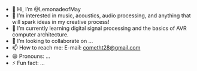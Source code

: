 - 👋 Hi, I’m @LemonadeofMay
- 👀 I’m interested in music, acoustics, audio processing, and anything that will spark ideas in my creative process!
- 🌱 I’m currently learning digital signal processing and the basics of AVR computer architecture.
- 💞️ I’m looking to collaborate on ...
- 📫 How to reach me: E-mail: cometht28@gmail.com
- 😄 Pronouns: ...
- ⚡ Fun fact: ...

<!---
LemonadeofMay/LemonadeofMay is a ✨ special ✨ repository because its `README.md` (this file) appears on your GitHub profile.
You can click the Preview link to take a look at your changes.
--->
